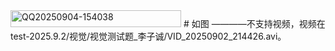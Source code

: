 <img width="273" height="27" alt="QQ20250904-154038" src="https://github.com/user-attachments/assets/7155a8a3-de35-4fab-9699-74b898cb6574" />
# 如图
————不支持视频，视频在test-2025.9.2/视觉/视觉测试题_李子诚/VID_20250902_214426.avi。

